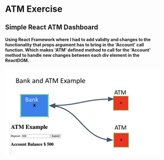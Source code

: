 # ATM Exercise
## Simple React ATM Dashboard
#### Using React Framework where I had to add validty and changes to the functionality that props argument has to bring in the 'Account' call function. Which makes 'ATM' defined method to call for the 'Account' method to handle new changes between each div element in the ReactDOM.
<img src="./atm.png" />
